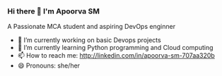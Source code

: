 ### Hi there 👋 I'm Apoorva SM 
A Passionate MCA student and aspiring DevOps enginner

- 🔭 I’m currently working on basic Devops projects
- 🌱 I’m currently learning Python programming and Cloud computing
- 📫 How to reach me: http://linkedin.com/in/apoorva-sm-707aa320b
- 😄 Pronouns: she/her
   
<!--
**apoorvasm7/apoorvasm7** is a ✨ _special_ ✨ repository because its `README.md` (this file) appears on your GitHub profile.

Here are some ideas to get you started:

- 🔭 I’m currently working on ...
- 🌱 I’m currently learning ...
- 👯 I’m looking to collaborate on ...
- 🤔 I’m looking for help with ...
- 💬 Ask me about ...
- 📫 How to reach me: ...
- 😄 Pronouns: ...
- ⚡ Fun fact: ...
-->
